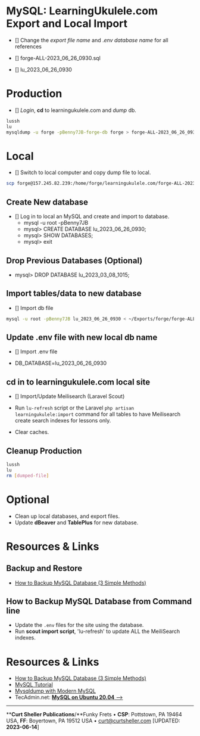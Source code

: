 # MySQL: LearningUkulele.com Export and Local Import

- [] Change the *export file name* and .*env database name* for all references

- []  forge-ALL-2023_06_26_0930.sql
- []  lu_2023_06_26_0930

# Production

- [] *Login*, **cd** to learningukulele.com and *dump* db.

```sh
lussh
lu
mysqldump -u forge -pBenny7JB-forge-db forge > forge-ALL-2023_06_26_0930.sql
```

# Local

- [] Switch to local computer and copy dump file to local.

```sh
scp forge@157.245.82.239:/home/forge/learningukulele.com/forge-ALL-2023_06_26_0930.sql ~/Exports/forge
```

## Create New database

- [] Log in to local an MySQL and create and import to database.
   - mysql -u root -pBenny7JB
   - mysql> CREATE DATABASE lu_2023_06_26_0930;
   - mysql> SHOW DATABASES;
   - mysql> exit

## Drop Previous Databases (Optional)
- mysql> DROP DATABASE lu_2023_03_08_1015;

## Import tables/data to new database

- [] Import db file
```sh
mysql -u root -pBenny7JB lu_2023_06_26_0930 < ~/Exports/forge/forge-ALL-2023_06_26_0930.sql
```

## Update .env file with new local db name

- [] Import .env file

- DB_DATABASE=lu_2023_06_26_0930

## cd in to learningukulele.com local site

- [] Import/Update Meilisearch (Laravel Scout)

- Run `lu-refresh` script  or the Laravel `php artisan learningukulele:import` command for all tables to have Meilisearch create search indexes for lessons only.
- Clear caches.


## Cleanup Production

```bash
lussh
lu
rm [dumped-file]
```

# Optional

- Clean up local databases, and export files.
- Update **dBeaver** and **TablePlus** for new database.

# Resources & Links

## Backup and Restore

- [How to Backup MySQL Database (3 Simple Methods)](https://serverguy.com/servers/how-to-backup-mysql-database/)

## How to Backup MySQL Database from Command line

- Update the `.env` files for the site using the database.
- Run <strong>scout import script</strong>, 'lu-refresh' to update ALL the MeiliSearch indexes.

# Resources & Links

- [How to Backup MySQL Database (3 Simple Methods)](https://serverguy.com/servers/how-to-backup-mysql-database/)
- [MySQL Tutorial](https://www.mysqltutorial.org/mysql-show-databases/)
- [Mysqldump with Modern MySQL](https://serversforhackers.com/c/mysqldump-with-modern-mysql)
- TecAdmin.net: [**MySQL on Ubuntu 20.04** -->](https://tecadmin.net/install-mysql-ubuntu-20-04/)

----
****Curt Sheller Publications**/**Funky Frets • **CSP**: Pottstown, PA 19464 USA, **FF**: Boyertown, PA 19512 USA • [curt@curtsheller.com](mailto:curt@curtsheller.com) [UPDATED: **2023-06-14**]
